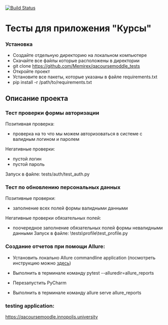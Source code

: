 [![Build Status](https://app.travis-ci.com/Memirex/qacoursemoddle_tests.svg?branch=testing_required_fields)](https://app.travis-ci.com/github/Memirex/qacoursemoddle_tests/)

# Тесты для приложения "Курсы"
### Установка

- Создайте отдельную директорию на локальном компьютере
- Скачайте все файлы которые расположены в директории
- git clone https://github.com/Memirex/qacoursemoddle_tests
- Откройте проект
- Установите все пакеты, которые указаны в файле requirements.txt
- pip install -r /path/to/requirements.txt

## Описание проекта

### Тест проверки формы авторизации

Позитивная проверка:

- проверка на то что мы можем авторизоваться в системе с валидным логином и паролем

Негативные проверки:

- пустой логин
- пустой пароль

Запуск в файле: tests/auth/test_auth.py
### Тест по обновлению персональных данных

Позитивные проверки:

- заполнение всех полей формы валидными данными

Негативные проверки обязательных полей:

- поочередное заполнение обязательных полей формы невалидными данными Запуск в файле: \tests\profile\test_profile.py

### Создание отчетов при помощи Allure:

- Установить локально Allure commandline application (посмотреть инструкцию можно [здесь](https://docs.qameta.io/allure/))

- Выполнить в терминале команду pytest --alluredir=allure_reports

- Перезапустить PyCharm

- Выполнить в терминале команду allure serve allure_reports

### testing application:
https://qacoursemoodle.innopolis.university
